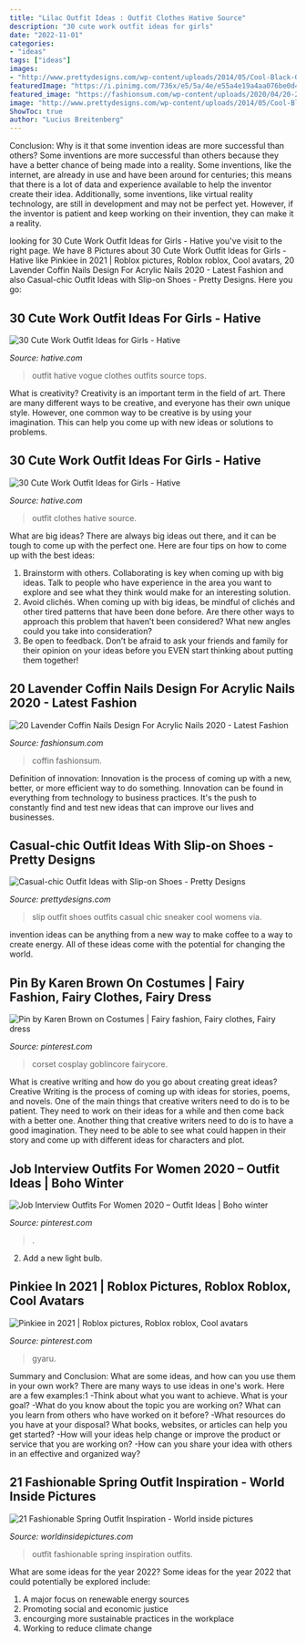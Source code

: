 ```yaml
---
title: "Lilac Outfit Ideas : Outfit Clothes Hative Source"
description: "30 cute work outfit ideas for girls"
date: "2022-11-01"
categories:
- "ideas"
tags: ["ideas"]
images:
- "http://www.prettydesigns.com/wp-content/uploads/2014/05/Cool-Black-Outfit-with-Slip-on-Shoes.jpg"
featuredImage: "https://i.pinimg.com/736x/e5/5a/4e/e55a4e19a4aa076be0d44a989f2a69f7.jpg"
featured_image: "https://fashionsum.com/wp-content/uploads/2020/04/20-2.jpg"
image: "http://www.prettydesigns.com/wp-content/uploads/2014/05/Cool-Black-Outfit-with-Slip-on-Shoes.jpg"
ShowToc: true
author: "Lucius Breitenberg"
---
```



Conclusion: Why is it that some invention ideas are more successful than others?
Some inventions are more successful than others because they have a better chance of being made into a reality. Some inventions, like the internet, are already in use and have been around for centuries; this means that there is a lot of data and experience available to help the inventor create their idea. Additionally, some inventions, like virtual reality technology, are still in development and may not be perfect yet. However, if the inventor is patient and keep working on their invention, they can make it a reality.

	

		
looking for 30 Cute Work Outfit Ideas for Girls - Hative you've visit to the right page. We have 8 Pictures about 30 Cute Work Outfit Ideas for Girls - Hative like Pinkiee in 2021 | Roblox pictures, Roblox roblox, Cool avatars, 20 Lavender Coffin Nails Design For Acrylic Nails 2020 - Latest Fashion and also Casual-chic Outfit Ideas with Slip-on Shoes - Pretty Designs. Here you go:
		
    
## 30 Cute Work Outfit Ideas For Girls - Hative

<img loading=lazy src="https://hative.com/wp-content/uploads/2015/02/work-outfit-ideas/26-cute-work-outfit-ideas-for-girls.jpg" onerror="this.onerror=null;this.src='https://tse3.mm.bing.net/th?id=OIP.MdatkZ-So3EzP9xRRheOlAHaQ7&amp;pid=15.1';" alt="30 Cute Work Outfit Ideas for Girls - Hative">

_Source: hative.com_

>outfit hative vogue clothes outfits source tops. 

	

What is creativity?
Creativity is an important term in the field of art. There are many different ways to be creative, and everyone has their own unique style. However, one common way to be creative is by using your imagination. This can help you come up with new ideas or solutions to problems.

    
## 30 Cute Work Outfit Ideas For Girls - Hative

<img loading=lazy src="https://hative.com/wp-content/uploads/2015/02/work-outfit-ideas/30-cute-work-outfit-ideas-for-girls.jpg" onerror="this.onerror=null;this.src='https://tse3.mm.bing.net/th?id=OIP.UUgzNylxtTNRAqcO0tR2EAHaK_&amp;pid=15.1';" alt="30 Cute Work Outfit Ideas for Girls - Hative">

_Source: hative.com_

>outfit clothes hative source. 

	

What are big ideas?
There are always big ideas out there, and it can be tough to come up with the perfect one. Here are four tips on how to come up with the best ideas: 
1. Brainstorm with others. Collaborating is key when coming up with big ideas. Talk to people who have experience in the area you want to explore and see what they think would make for an interesting solution. 
2. Avoid clichés. When coming up with big ideas, be mindful of clichés and other tired patterns that have been done before. Are there other ways to approach this problem that haven’t been considered? What new angles could you take into consideration? 
3. Be open to feedback. Don’t be afraid to ask your friends and family for their opinion on your ideas before you EVEN start thinking about putting them together!

    
## 20 Lavender Coffin Nails Design For Acrylic Nails 2020 - Latest Fashion

<img loading=lazy src="https://fashionsum.com/wp-content/uploads/2020/04/20-2.jpg" onerror="this.onerror=null;this.src='https://tse2.mm.bing.net/th?id=OIP.D1lfQkeKdCTXJk4ttg_CWwHaKk&amp;pid=15.1';" alt="20 Lavender Coffin Nails Design For Acrylic Nails 2020 - Latest Fashion">

_Source: fashionsum.com_

>coffin fashionsum. 

	

Definition of innovation:
Innovation is the process of coming up with a new, better, or more efficient way to do something. Innovation can be found in everything from technology to business practices. It's the push to constantly find and test new ideas that can improve our lives and businesses.

    
## Casual-chic Outfit Ideas With Slip-on Shoes - Pretty Designs

<img loading=lazy src="http://www.prettydesigns.com/wp-content/uploads/2014/05/Cool-Black-Outfit-with-Slip-on-Shoes.jpg" onerror="this.onerror=null;this.src='https://tse3.mm.bing.net/th?id=OIP.E6Ktn8S4Ut38oJkoD3VzpAHaK-&amp;pid=15.1';" alt="Casual-chic Outfit Ideas with Slip-on Shoes - Pretty Designs">

_Source: prettydesigns.com_

>slip outfit shoes outfits casual chic sneaker cool womens via. 

	

invention ideas can be anything from a new way to make coffee to a way to create energy. All of these ideas come with the potential for changing the world.

    
## Pin By Karen Brown On Costumes | Fairy Fashion, Fairy Clothes, Fairy Dress

<img loading=lazy src="https://i.pinimg.com/736x/e5/5a/4e/e55a4e19a4aa076be0d44a989f2a69f7.jpg" onerror="this.onerror=null;this.src='https://tse3.mm.bing.net/th?id=OIP.n6a9A4AnClkoxlazyRS-NQHaLH&amp;pid=15.1';" alt="Pin by Karen Brown on Costumes | Fairy fashion, Fairy clothes, Fairy dress">

_Source: pinterest.com_

>corset cosplay goblincore fairycore. 

	

What is creative writing and how do you go about creating great ideas?
Creative Writing is the process of coming up with ideas for stories, poems, and novels. One of the main things that creative writers need to do is to be patient. They need to work on their ideas for a while and then come back with a better one. Another thing that creative writers need to do is to have a good imagination. They need to be able to see what could happen in their story and come up with different ideas for characters and plot.

    
## Job Interview Outfits For Women 2020 – Outfit Ideas | Boho Winter

<img loading=lazy src="https://i.pinimg.com/736x/29/1a/be/291abe689e9d0f9e79a3ae1c5462811d.jpg" onerror="this.onerror=null;this.src='https://tse3.mm.bing.net/th?id=OIP.vyrT0TnUIcjCxDbgUkNmbgHaLH&amp;pid=15.1';" alt="Job Interview Outfits For Women 2020 – Outfit Ideas | Boho winter">

_Source: pinterest.com_

>. 

	

2. Add a new light bulb. 

    
## Pinkiee In 2021 | Roblox Pictures, Roblox Roblox, Cool Avatars

<img loading=lazy src="https://i.pinimg.com/736x/2e/c0/47/2ec0474d9aa6208adb1d6186ddbca227.jpg" onerror="this.onerror=null;this.src='https://tse2.mm.bing.net/th?id=OIP.aEurISryJgBIZBmFqjs66wHaOc&amp;pid=15.1';" alt="Pinkiee in 2021 | Roblox pictures, Roblox roblox, Cool avatars">

_Source: pinterest.com_

>gyaru. 

	

Summary and Conclusion: What are some ideas, and how can you use them in your own work?
There are many ways to use ideas in one's work. Here are a few examples:1 
-Think about what you want to achieve. What is your goal? 
-What do you know about the topic you are working on? What can you learn from others who have worked on it before? 
-What resources do you have at your disposal? What books, websites, or articles can help you get started? 
-How will your ideas help change or improve the product or service that you are working on? 
-How can you share your idea with others in an effective and organized way?

    
## 21 Fashionable Spring Outfit Inspiration - World Inside Pictures

<img loading=lazy src="https://worldinsidepictures.com/wp-content/uploads/2014/02/1023.jpg" onerror="this.onerror=null;this.src='https://tse2.mm.bing.net/th?id=OIP.cjdePMe6f0dPEK1C2chtcAHaK2&amp;pid=15.1';" alt="21 Fashionable Spring Outfit Inspiration - World inside pictures">

_Source: worldinsidepictures.com_

>outfit fashionable spring inspiration outfits. 

	

What are some ideas for the year 2022?
Some ideas for the year 2022 that could potentially be explored include: 
1. A major focus on renewable energy sources 
2. Promoting social and economic justice 
3. encourging more sustainable practices in the workplace 
4. Working to reduce climate change 

